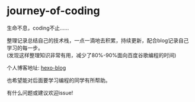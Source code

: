 # journey-of-coding

生命不息，coding不止......  

整理记录总结自己的技术栈，一点一滴地去积累，持续更新，配合blog记录自己学习的每一步。  
(发现这样整理知识非常有用，减少了80%-90%面向百度谷歌编程的时间)

个人博客地址: [hexo-blog](http://libing2020.gitee.io/ "blog")  
  
也希望能对后面要学习编程的同学有所帮助。  

有什么问题或建议欢迎issue!
  
